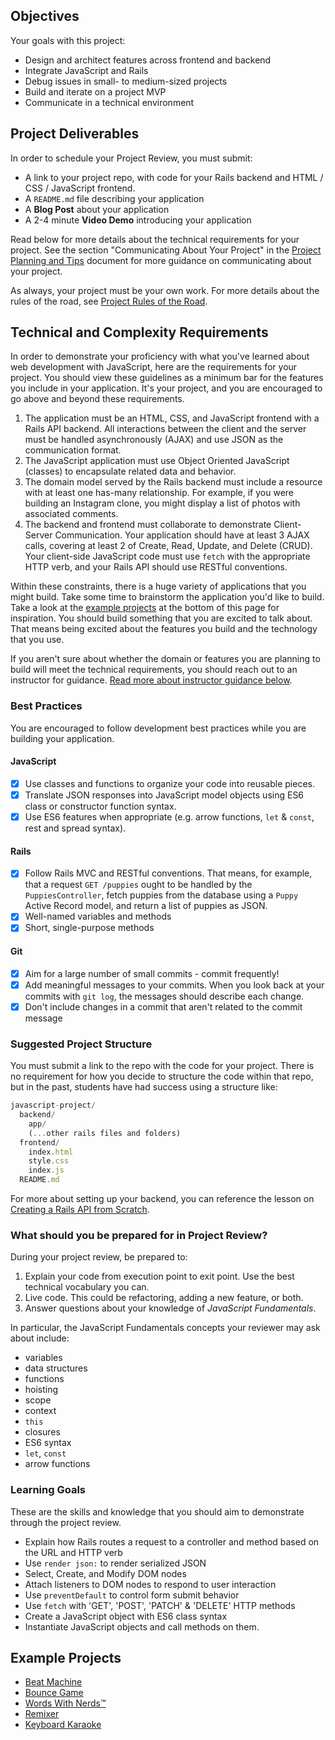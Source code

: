 ## Objectives

Your goals with this project:

- Design and architect features across frontend and backend
- Integrate JavaScript and Rails
- Debug issues in small- to medium-sized projects
- Build and iterate on a project MVP
- Communicate in a technical environment

## Project Deliverables

In order to schedule your Project Review, you must submit:

- A link to your project repo, with code for your Rails backend and HTML / CSS / JavaScript frontend.
- A `README.md` file describing your application
- A **Blog Post** about your application
- A 2-4 minute **Video Demo** introducing your application

Read below for more details about the technical requirements for your project. See the section "Communicating About Your Project" in the [Project Planning and Tips](https://github.com/learn-co-curriculum/js-spa-project-instructions/blob/master/project-planning-tips.md) document for more guidance on communicating about your project.

As always, your project must be your own work. For more details about the rules of the road, see [Project Rules of the Road](https://github.com/learn-co-curriculum/js-spa-project-instructions/blob/master/project-rules-of-the-road.md).

## Technical and Complexity Requirements

In order to demonstrate your proficiency with what you've learned about web development with JavaScript, here are the requirements for your project. You should view these guidelines as a minimum bar for the features you include in your application. It's your project, and you are encouraged to go above and beyond these requirements.

1. The application must be an HTML, CSS, and JavaScript frontend with a Rails API backend. All interactions between the client and the server must be handled asynchronously (AJAX) and use JSON as the communication format.
2. The JavaScript application must use Object Oriented JavaScript (classes) to encapsulate related data and behavior.
3. The domain model served by the Rails backend must include a resource with at least one has-many relationship. For example, if you were building an Instagram clone, you might display a list of photos with associated comments.
4. The backend and frontend must collaborate to demonstrate Client-Server Communication. Your application should have at least 3 AJAX calls, covering at least 2 of Create, Read, Update, and Delete (CRUD). Your client-side JavaScript code must use `fetch` with the appropriate HTTP verb, and your Rails API should use RESTful conventions.

Within these constraints, there is a huge variety of applications that you might build. Take some time to brainstorm the application you'd like to build. Take a look at the [example projects](https://learn.co/tracks/online-software-engineering-structured/front-end-web-programming/project-mode/javascript-and-rails-project-instructions#example-projects) at the bottom of this page for inspiration. You should build something that you are excited to talk about. That means being excited about the features you build and the technology that you use.

If you aren't sure about whether the domain or features you are planning to build will meet the technical requirements, you should reach out to an instructor for guidance. [Read more about instructor guidance below](https://learn.co/tracks/online-software-engineering-structured/front-end-web-programming/project-mode/javascript-and-rails-project-instructions#instructor-guidance).

### Best Practices

You are encouraged to follow development best practices while you are building your application.

#### JavaScript

- [x] Use classes and functions to organize your code into reusable pieces.
- [x] Translate JSON responses into JavaScript model objects using ES6 class or constructor function syntax.
- [x] Use ES6 features when appropriate (e.g. arrow functions, `let` & `const`, rest and spread syntax).

#### Rails

- [x] Follow Rails MVC and RESTful conventions. That means, for example, that a request `GET /puppies` ought to be handled by the `PuppiesController`, fetch puppies from the database using a `Puppy` Active Record model, and return a list of puppies as JSON.
- [x] Well-named variables and methods
- [x] Short, single-purpose methods

#### Git

- [x] Aim for a large number of small commits - commit frequently!
- [x] Add meaningful messages to your commits. When you look back at your commits with `git log`, the messages should describe each change.
- [x] Don't include changes in a commit that aren't related to the commit message

### Suggested Project Structure

You must submit a link to the repo with the code for your project. There is no requirement for how you decide to structure the code within that repo, but in the past, students have had success using a structure like:

```js
javascript-project/
  backend/
    app/
    (...other rails files and folders)
  frontend/
    index.html
    style.css
    index.js
  README.md
```

For more about setting up your backend, you can reference the lesson on [Creating a Rails API from Scratch](https://github.com/learn-co-curriculum/js-rails-as-api-creating-a-rails-api-from-scratch).

### What should you be prepared for in Project Review?

During your project review, be prepared to:

1. Explain your code from execution point to exit point. Use the best technical vocabulary you can.
2. Live code. This could be refactoring, adding a new feature, or both.
3. Answer questions about your knowledge of *JavaScript Fundamentals*.

In particular, the JavaScript Fundamentals concepts your reviewer may ask about include:

- variables
- data structures
- functions
- hoisting
- scope
- context
- `this`
- closures
- ES6 syntax
- `let`, `const`
- arrow functions

### Learning Goals

These are the skills and knowledge that you should aim to demonstrate through the project review.

- Explain how Rails routes a request to a controller and method based on the URL and HTTP verb
- Use `render json:` to render serialized JSON
- Select, Create, and Modify DOM nodes
- Attach listeners to DOM nodes to respond to user interaction
- Use `preventDefault` to control form submit behavior
- Use `fetch` with 'GET', 'POST', 'PATCH' & 'DELETE' HTTP methods
- Create a JavaScript object with ES6 class syntax
- Instantiate JavaScript objects and call methods on them.

## Example Projects

- [Beat Machine](https://beat-machine.com/)
- [Bounce Game](http://bounce-123.s3-website-us-east-1.amazonaws.com/)
- [Words With Nerds™](https://wordswithnerds.herokuapp.com/)
- [Remixer](https://remixer-v2.firebaseapp.com/)
- [Keyboard Karaoke](https://keyboard-karaoke.herokuapp.com/)